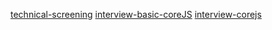 [technical-screening](https://github.com/rolling-scopes-school/tasks/blob/master/stage2/modules/technical-screening/README.md)
[interview-basic-coreJS](https://github.com/rolling-scopes-school/tasks/blob/master/tasks/interview-basic-coreJS.md)
[interview-corejs](https://github.com/rolling-scopes-school/tasks/blob/master/tasks/interview-corejs.md)

